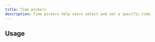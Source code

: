 ```yaml
---
title: Time pickers
description: Time pickers help users select and set a specific time
---
```


## Usage

<usage></usage>
